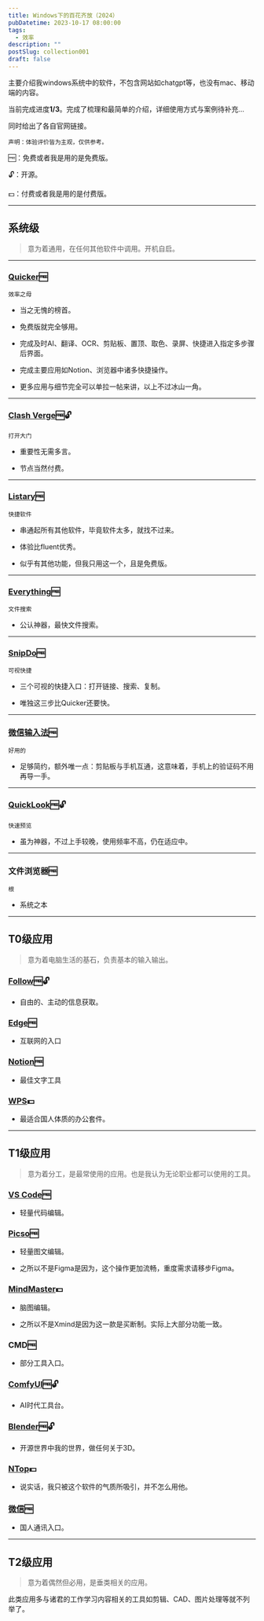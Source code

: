 ```yaml
---
title: Windows下的百花齐放（2024）
pubDatetime: 2023-10-17 08:00:00
tags:
  - 效率
description: ""
postSlug: collection001
draft: false
---
```


主要介绍我windows系统中的软件，不包含网站如chatgpt等，也没有mac、移动端的内容。

当前完成进度**1/3**。完成了梳理和最简单的介绍，详细使用方式与案例待补充...

同时给出了各自官网链接。

`声明：体验评价皆为主观，仅供参考。
`

🆓：免费或者我是用的是免费版。

🔓：开源。

💵：付费或者我是用的是付费版。

---

## 系统级

> 意为着通用，在任何其他软件中调用。开机自启。

---

### [**Quicker**](https://getquicker.net/)🆓

`效率之母`

- 当之无愧的榜首。

- 免费版就完全够用。

- 完成及时AI、翻译、OCR、剪贴板、置顶、取色、录屏、快捷进入指定多步骤后界面。

- 完成主要应用如Notion、浏览器中诸多快捷操作。

- 更多应用与细节完全可以单拉一帖来讲，以上不过冰山一角。

---

### [**Clash Verge**](https://github.com/clash-verge-rev/clash-verge-rev)🆓🔓

`打开大门`

- 重要性无需多言。

- 节点当然付费。

---

### [**Listary**](https://www.listary.net/)🆓

`快捷软件`

- 串通起所有其他软件，毕竟软件太多，就找不过来。

- 体验比fluent优秀。

- 似乎有其他功能，但我只用这一个，且是免费版。

---

### [**Everything**](https://www.voidtools.com/zh-cn/support/everything/)🆓

`文件搜索`

- 公认神器，最快文件搜索。

---

### [**SnipDo**](https://snipdo-app.com/)🆓

`可视快捷`

- 三个可视的快捷入口：打开链接、搜索、复制。

- 唯独这三步比Quicker还要快。

---

### [**微信输入法**](https://z.weixin.qq.com/)🆓

`好用的`

- 足够简约，额外唯一点：剪贴板与手机互通，这意味着，手机上的验证码不用再导一手。

---

### [**QuickLook**](https://github.com/QL-Win/QuickLook/releases)🆓🔓

`快速预览`

- 虽为神器，不过上手较晚，使用频率不高，仍在适应中。

---

### **文件浏览器**🆓

`根`

- 系统之本

---

## T0级应用

> 意为着电脑生活的基石，负责基本的输入输出。

### [**Follow**](https://github.com/RSSNext/Follow)🆓🔓

- 自由的、主动的信息获取。

### [**Edge**](https://www.microsoft.com/zh-cn/edge)🆓

- 互联网的入口

### [**Notion**](https://www.notion.so/)🆓

- 最佳文字工具

### [**WPS**](https://www.wps.cn/)💵

- 最适合国人体质的办公套件。

---

## T1级应用

> 意为着分工，是最常使用的应用。也是我认为无论职业都可以使用的工具。

### [**VS Code**](https://code.visualstudio.com/)🆓

- 轻量代码编辑。

### [**Picso**](https://pixso.cn)🆓

- 轻量图文编辑。

- 之所以不是Figma是因为，这个操作更加流畅，重度需求请移步Figma。

### [**MindMaster**](https://www.edrawsoft.cn/mindmaster/)💵

- 脑图编辑。

- 之所以不是Xmind是因为这一款是买断制。实际上大部分功能一致。

### **CMD**🆓

- 部分工具入口。

### [**ComfyUI**](https://github.com/comfyanonymous/ComfyUI)🆓🔓

- AI时代工具台。

### [**Blender**](https://www.blender.org/)🆓🔓

- 开源世界中我的世界，做任何关于3D。

### [**NTop**](https://ntopology.com/)💵

- 说实话，我只被这个软件的气质所吸引，并不怎么用他。

### [**微信**](https://weixin.qq.com/)🆓

- 国人通讯入口。

---

## T2级应用

> 意为着偶然但必用，是垂类相关的应用。

此类应用多与诸君的工作学习内容相关的工具如剪辑、CAD、图片处理等就不列举了。

